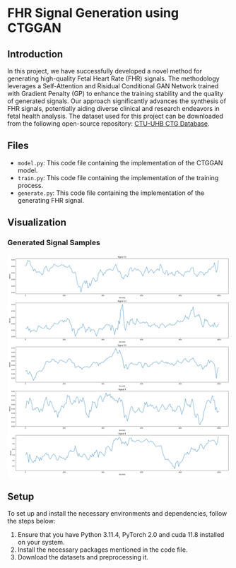 # FHR Signal Generation using CTGGAN

## Introduction
In this project, we have successfully developed a novel method for generating high-quality Fetal Heart Rate (FHR) signals. The methodology leverages a Self-Attention and Risidual Conditional GAN Network trained with Gradient Penalty (GP) to enhance the training stability and the quality of generated signals. Our approach significantly advances the synthesis of FHR signals, potentially aiding diverse clinical and research endeavors in fetal health analysis. The dataset used for this project can be downloaded from the following open-source repository: [CTU-UHB CTG Database](https://physionet.org/content/ctu-uhb-ctgdb/1.0.0/).

## Files
- `model.py`: This code file containing the implementation of the CTGGAN model.
- `train.py`: This code file containing the implementation of the training process.
- `generate.py`: This code file containing the implementation of the generating FHR signal.

## Visualization

### Generated Signal Samples
![Generated Signal Samples](Generated_Signal.png)


## Setup
To set up and install the necessary environments and dependencies, follow the steps below:

1. Ensure that you have Python 3.11.4, PyTorch 2.0 and cuda 11.8 installed on your system. 
2. Install the necessary packages mentioned in the code file.
3. Download the datasets and preprocessing it.

